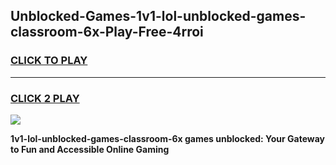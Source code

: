 
## Unblocked-Games-1v1-lol-unblocked-games-classroom-6x-Play-Free-4rroi
<h3>
<a href="https://premium76.site?title=1v1-lol-unblocked-games-classroom-6x&ref=18A1">CLICK TO PLAY</a></h3>
<hr>

<h3>
<a href="https://premium76.site?title=1v1-lol-unblocked-games-classroom-6x&ref=18A1">CLICK 2 PLAY</a>
  
</h3>

<a href="https://premium76.site?title=1v1-lol-unblocked-games-classroom-6x&ref=18A1"><img src="https://clearcache.store/games.png"></a>


**1v1-lol-unblocked-games-classroom-6x games unblocked: Your Gateway to Fun and Accessible Online Gaming**
